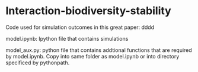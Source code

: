 # Interaction-biodiversity-stability
Code used for simulation outcomes in this great paper: dddd

model.ipynb:
Ipython file that contains simulations

model_aux.py: 
python file that contains addtional functions that are required by model.ipynb. Copy into same folder as model.ipynb or into directory specificed by pythonpath. 
